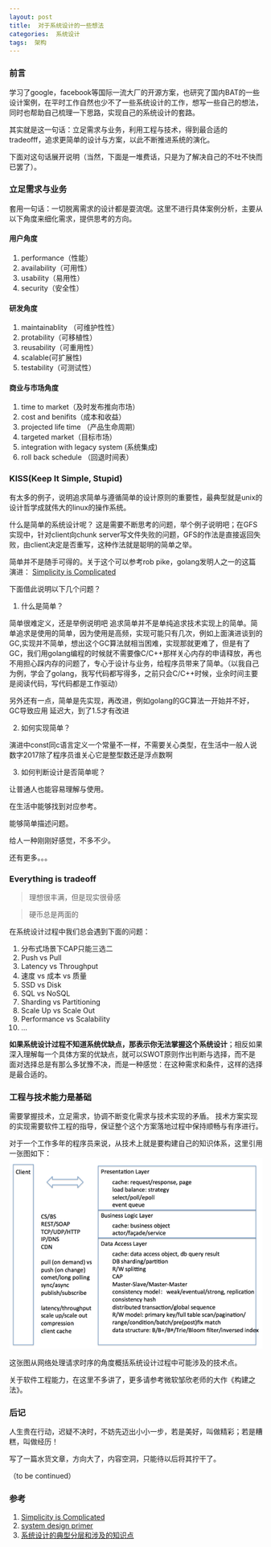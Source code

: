 ```yaml
---
layout: post
title:  对于系统设计的一些想法 
categories:  系统设计
tags:  架构
--- 
```


### 前言  

学习了google，facebook等国际一流大厂的开源方案，也研究了国内BAT的一些设计案例，在平时工作自然也少不了一些系统设计的工作，想写一些自己的想法，同时也帮助自己梳理一下思路，实现自己的系统设计的套路。 

其实就是这一句话：立足需求与业务，利用工程与技术，得到最合适的tradeofff，追求更简单的设计与方案，以此不断推进系统的演化。

下面对这句话展开说明（当然，下面是一堆费话，只是为了解决自己的不吐不快而已罢了）。 


### 立足需求与业务

套用一句话：一切脱离需求的设计都是耍流氓。这里不进行具体案例分析，主要从以下角度来细化需求，提供思考的方向。

#### 用户角度  

1. performance（性能）  
2. availability（可用性）
3. usability（易用性）
4. security（安全性）

#### 研发角度 

1. maintainablity （可维护性性）
2. protability（可移植性）
3. reusability（可重用性）
4. scalable(可扩展性)
5. testability（可测试性） 


#### 商业与市场角度

1. time to market（及时发布推向市场）
2. cost and benifits（成本和收益）
3. projected life time （产品生命周期）
4. targeted market（目标市场）
5. integration with legacy system (系统集成)
6. roll back schedule （回退时间表）


### KISS(Keep It Simple, Stupid)

有太多的例子，说明追求简单与遵循简单的设计原则的重要性，最典型就是unix的设计哲学成就伟大的linux的操作系统。 

什么是简单的系统设计呢？
这是需要不断思考的问题，举个例子说明吧；在GFS实现中，针对client向chunk server写文件失败的问题，GFS的作法是直接返回失败，由client决定是否重写，这种作法就是聪明的简单之举。

简单并不是随手可得的。关于这个可以参考rob pike，golang发明人之一的这篇演进：
[Simplicity is Complicated](https://www.youtube.com/watch?v=rFejpH_tAHM)

下面借此说明以下几个问题？

1. 什么是简单？

简单很难定义，还是举例说明吧
追求简单并不是单纯追求技术实现上的简单。简单追求是使用的简单，因为使用是高频，实现可能只有几次，例如上面演进谈到的GC,实现并不简单，想出这个GC算法就相当困难，实现那就更难了，但是有了GC，我们用golang编程的时候就不需要像C/C++那样关心内存的申请释放，再也不用担心踩内存的问题了，专心于设计与业务，给程序员带来了简单。（以我自己为例，学会了golang，我写代码都写得多，之前只会C/C++时候，业余时间主要是阅读代码，写代码都是工作驱动）

另外还有一点，简单是先实现，再改进，例如golang的GC算法一开始并不好，GC导致应用
延迟大，到了1.5才有改进

2. 如何实现简单？

演进中const同c语言定义一个常量不一样，不需要关心类型，在生活中一般人说数字2017除了程序员谁关心它是整型数还是浮点数啊 

3. 如何判断设计是否简单呢？

让普通人也能容易理解与使用。

在生活中能够找到对应参考。

能够简单描述问题。

给人一种刚刚好感觉，不多不少。

还有更多。。。 


### Everything is tradeoff 


>理想很丰满，但是现实很骨感

>硬币总是两面的

在系统设计过程中我们总会遇到下面的问题：

1. 分布式场景下CAP只能三选二 
2. Push vs Pull 
3. Latency vs Throughput 
4. 速度 vs 成本 vs 质量 
5. SSD vs Disk
6. SQL vs NoSQL
7. Sharding vs Partitioning
8. Scale Up vs Scale Out  
9. Performance vs Scalability
10. ... 

**如果系统设计过程不知道系统优缺点，那表示你无法掌握这个系统设计**；相反如果深入理解每一个具体方案的优缺点，就可以SWOT原则作出判断与选择，而不是面对选择总是有那么多犹豫不决，而是一种感觉：在这种需求和条件，这样的选择是最合适的。 



### 工程与技术能力是基础 

需要掌握技术，立足需求，协调不断变化需求与技术实现的矛盾。
技术方案实现的实现需要软件工程的指导，保证整个这个方案落地过程中保持顺畅与有序进行。 

对于一个工作多年的程序员来说，从技术上就是要构建自己的知识体系，这里引用一张图如下：
![系统设计的典型分层和涉及的知识点](../image/system-designSystem-Design-Layers.png) 

这张图从网络处理请求时序的角度概括系统设计过程中可能涉及的技术点。


关于软件工程能力，在这里不多讲了，更多请参考微软邹欣老师的大作《构建之法》。



### 后记

人生贵在行动，迟疑不决时，不妨先迈出小小一步，若是美好，叫做精彩；若是糟糕，叫做经历！

写了一篇水货文章，方向大了，内容空洞，只能待以后将其拧干了。

（to be continued）

### 参考  

1. [Simplicity is Complicated](https://www.youtube.com/watch?v=rFejpH_tAHM)  
2. [system design primer](https://github.com/donnemartin/system-design-primer)
3. [系统设计的典型分层和涉及的知识点](http://www.raychase.net/3165)





